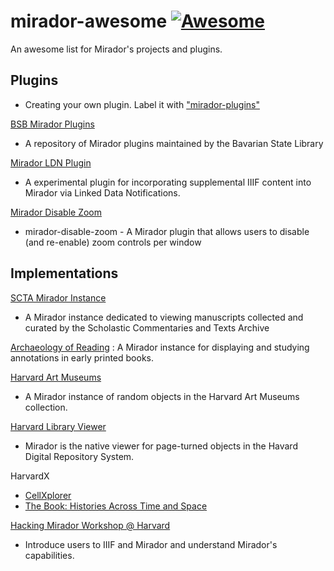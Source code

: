 
# mirador-awesome [![Awesome](https://cdn.rawgit.com/sindresorhus/awesome/d7305f38d29fed78fa85652e3a63e154dd8e8829/media/badge.svg)](https://github.com/sindresorhus/awesome)

An awesome list for Mirador's projects and plugins.

## Plugins

* Creating your own plugin. Label it with ["mirador-plugins"](https://github.com/search?q=topic%3Amirador-plugins&type=Repositories)

[BSB Mirador Plugins](https://github.com/dbmdz/mirador-plugins)
* A repository of Mirador plugins maintained by the Bavarian State Library

[Mirador LDN Plugin](https://github.com/jeffreycwitt/mirador-ldn-plugin)
* A experimental plugin for incorporating supplemental IIIF content into Mirador via Linked Data Notifications.

[Mirador Disable Zoom](https://github.com/UCLALibrary/mirador-disable-zoom)
* mirador-disable-zoom - A Mirador plugin that allows users to disable (and re-enable) zoom controls per window


## Implementations

[SCTA Mirador Instance](http://mirador.scta.info)
* A Mirador instance dedicated to viewing manuscripts collected and curated by the Scholastic Commentaries and Texts Archive

[Archaeology of Reading](http://archaeologyofreading.org/viewer/) : A Mirador instance for displaying and studying annotations in early printed books.

[Harvard Art Museums](http://apps.harvardartmuseums.org/mirador/)
* A Mirador instance of random objects in the Harvard Art Museums collection.

[Harvard Library Viewer](https://iiif.lib.harvard.edu/manifests/view/drs:5981093$9b)
* Mirador is the native viewer for page-turned objects in the Havard Digital Repository System.

HarvardX
* [CellXplorer](https://courses.edx.org/courses/course-v1:HarvardX+MCB64.1x+2T2016/d16e07a5cec442eeb7cd9dfcb695dce0/)
* [The Book: Histories Across Time and Space](https://www.edx.org/book-histories-across-time-space-0)

[Hacking Mirador Workshop @ Harvard](http://darthcrimson.org/hacking-mirador/)
* Introduce users to IIIF and Mirador and understand Mirador's capabilities.
